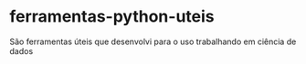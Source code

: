 # ferramentas-python-uteis
 São ferramentas úteis que desenvolvi para o uso trabalhando em ciência de dados
